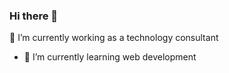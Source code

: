 ### Hi there 👋

🔭 I’m currently working as a technology consultant
- 🌱 I’m currently learning web development

<!--
**aditya-nayanar/aditya-nayanar** is a ✨ _special_ ✨ repository because its `README.md` (this file) appears on your GitHub profile.

- 🔭 I’m currently working as a technology consultant
- 🌱 I’m currently learning web development
- 👯 I’m looking to collaborate on ...
- 🤔 I’m looking for help with ...
- 💬 Ask me about ...
- 📫 How to reach me: ...
- 😄 Pronouns: ...
- ⚡ Fun fact: ...
-->
